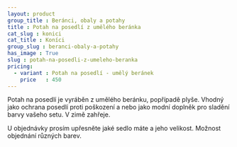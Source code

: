 ```yaml
---
layout: product
group_title : Beránci, obaly a potahy
title : Potah na posedlí z umělého beránka
cat_slug : konici
cat_title : Koníci
group_slug : beranci-obaly-a-potahy
has_image : True
slug : potah-na-posedli-z-umeleho-beranka
pricing:
  - variant : Potah na posedlí - umělý beránek
    price   : 450
---
```


Potah na posedlí je vyráběn z umělého beránku, popřípadě plyše.
Vhodný jako ochrana posedlí proti poškození a nebo jako modní doplněk pro sladění barvy vašeho setu.
V zimě zahřeje.

U objednávky prosím upřesněte jaké sedlo máte a jeho velikost.
Možnost objednání různých barev.

